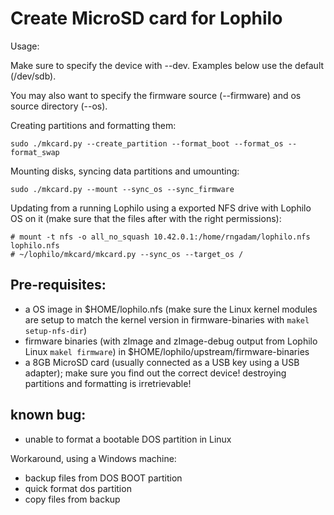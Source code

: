 # Create MicroSD card for Lophilo

Usage:

Make sure to specify the device with --dev. Examples below use the default (/dev/sdb). 

You may also want to specify the firmware source (--firmware) and os source directory (--os).

Creating partitions and formatting them:

    sudo ./mkcard.py --create_partition --format_boot --format_os --format_swap
Mounting
 disks, syncing data partitions and umounting:

    sudo ./mkcard.py --mount --sync_os --sync_firmware

Updating from a running Lophilo using a exported NFS drive with Lophilo OS on it (make sure that the files after with the right permissions):

	# mount -t nfs -o all_no_squash 10.42.0.1:/home/rngadam/lophilo.nfs lophilo.nfs   
	# ~/lophilo/mkcard/mkcard.py --sync_os --target_os /

## Pre-requisites:

* a OS image in $HOME/lophilo.nfs (make sure the Linux kernel modules are setup to match the kernel version in firmware-binaries with `makel setup-nfs-dir`)
* firmware binaries (with zImage and zImage-debug output from Lophilo Linux `makel firmware`) in $HOME/lophilo/upstream/firmware-binaries
* a 8GB MicroSD card (usually connected as a USB key using a USB adapter); make sure you find out the correct device! destroying partitions and formatting is irretrievable!

## known bug:

* unable to format a bootable DOS partition in Linux

Workaround, using a Windows machine: 

* backup files from DOS BOOT partition
* quick format dos partition
* copy files from backup 
